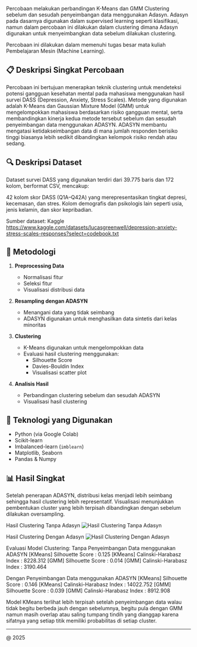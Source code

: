 Percobaan melakukan perbandingan K-Means dan GMM Clustering sebelum dan sesudah penyeimbangan data menggunakan Adasyn.
Adasyn pada dasarnya digunakan dalam supervised learning seperti klasifikasi, namun dalam percobaan ini dilakukan dalam clustering dimana Adasyn digunakan untuk menyeimbangkan data sebelum dilakukan clustering.

Percobaan ini dilakukan dalam memenuhi tugas besar mata kuliah Pembelajaran Mesin (Machine Learning).

## 📋 Deskripsi Singkat Percobaan

Percobaan ini bertujuan menerapkan teknik clustering untuk mendeteksi potensi gangguan kesehatan mental pada mahasiswa menggunakan hasil survei DASS (Depression, Anxiety, Stress Scales).
Metode yang digunakan adalah K-Means dan Gaussian Mixture Model (GMM) untuk mengelompokkan mahasiswa berdasarkan risiko gangguan mental, serta membandingkan kinerja kedua metode tersebut sebelum dan sesudah penyeimbangan data menggunakan ADASYN.
ADASYN membantu mengatasi ketidakseimbangan data di mana jumlah responden berisiko tinggi biasanya lebih sedikit dibandingkan kelompok risiko rendah atau sedang.

## 🔍 Deskripsi Dataset

Dataset survei DASS yang digunakan terdiri dari 39.775 baris dan 172 kolom, berformat CSV, mencakup:

42 kolom skor DASS (Q1A–Q42A) yang merepresentasikan tingkat depresi, kecemasan, dan stres.
Kolom demografis dan psikologis lain seperti usia, jenis kelamin, dan skor kepribadian.

Sumber dataset:
Kaggle https://www.kaggle.com/datasets/lucasgreenwell/depression-anxiety-stress-scales-responses?select=codebook.txt

## 📌 Metodologi

1. **Preprocessing Data**
   - Normalisasi fitur
   - Seleksi fitur
   - Visualisasi distribusi data

2. **Resampling dengan ADASYN**
   - Menangani data yang tidak seimbang
   - ADASYN digunakan untuk menghasilkan data sintetis dari kelas minoritas

3. **Clustering**
   - K-Means digunakan untuk mengelompokkan data
   - Evaluasi hasil clustering menggunakan:
     - Silhouette Score
     - Davies-Bouldin Index
     - Visualisasi scatter plot

4. **Analisis Hasil**
   - Perbandingan clustering sebelum dan sesudah ADASYN
   - Visualisasi hasil clustering

## 🔧 Teknologi yang Digunakan

- Python (via Google Colab)
- Scikit-learn
- Imbalanced-learn (`imblearn`)
- Matplotlib, Seaborn
- Pandas & Numpy

## 📊 Hasil Singkat

Setelah penerapan ADASYN, distribusi kelas menjadi lebih seimbang sehingga hasil clustering lebih representatif. Visualisasi menunjukkan pembentukan cluster yang lebih terpisah dibandingkan dengan sebelum dilakukan oversampling.

Hasil Clustering Tanpa Adasyn
![Hasil Clustering Tanpa Adasyn](dokumentasi-clustering/no-adasyn.png)

Hasil Clustering Dengan Adasyn
![Hasil Clustering Dengan Adasyn](dokumentasi-clustering/adasyn.png)

Evaluasi Model Clustering:
Tanpa Penyeimbangan Data menggunakan ADASYN
[KMeans] Silhouette Score         : 0.125
[KMeans] Calinski-Harabasz Index  : 8228.312
[GMM]    Silhouette Score         : 0.014
[GMM]    Calinski-Harabasz Index  : 3190.464

Dengan Penyeimbangan Data menggunakan ADASYN
[KMeans] Silhouette Score         : 0.146
[KMeans] Calinski-Harabasz Index  : 14022.752
[GMM]    Silhouette Score         : 0.039
[GMM]    Calinski-Harabasz Index  : 8912.908

Model KMeans terlihat lebih terpisah setelah penyeimbangan data walau tidak begitu berbeda jauh dengan sebelumnya, begitu pula dengan GMM namun masih overlap atau saling tumpang tindih yang dianggap karena sifatnya yang setiap titik memiliki probabilitas di setiap cluster.

---

@ 2025 
